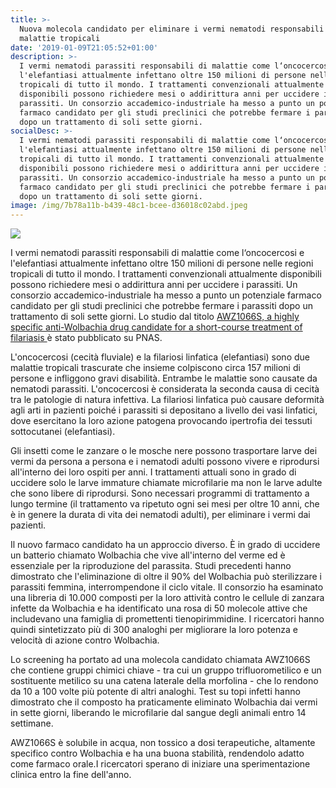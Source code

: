 ```yaml
---
title: >-
  Nuova molecola candidato per eliminare i vermi nematodi responsabili di
  malattie tropicali
date: '2019-01-09T21:05:52+01:00'
description: >-
  I vermi nematodi parassiti responsabili di malattie come l‘oncocercosi e
  l'elefantiasi attualmente infettano oltre 150 milioni di persone nelle regioni
  tropicali di tutto il mondo. I trattamenti convenzionali attualmente
  disponibili possono richiedere mesi o addirittura anni per uccidere i
  parassiti. Un consorzio accademico-industriale ha messo a punto un potenziale
  farmaco candidato per gli studi preclinici che potrebbe fermare i parassiti
  dopo un trattamento di soli sette giorni.
socialDesc: >-
  I vermi nematodi parassiti responsabili di malattie come l‘oncocercosi e
  l'elefantiasi attualmente infettano oltre 150 milioni di persone nelle regioni
  tropicali di tutto il mondo. I trattamenti convenzionali attualmente
  disponibili possono richiedere mesi o addirittura anni per uccidere i
  parassiti. Un consorzio accademico-industriale ha messo a punto un potenziale
  farmaco candidato per gli studi preclinici che potrebbe fermare i parassiti
  dopo un trattamento di soli sette giorni.
image: /img/7b78a11b-b439-48c1-bcee-d36018c02abd.jpeg
---
```

![](/img/384c218f-b6cc-4bbb-a0b2-9f099c0028bf.jpeg)

I vermi nematodi parassiti responsabili di malattie come l‘oncocercosi e l'elefantiasi attualmente infettano oltre 150 milioni di persone nelle regioni tropicali di tutto il mondo. I trattamenti convenzionali attualmente disponibili possono richiedere mesi o addirittura anni per uccidere i parassiti. Un consorzio accademico-industriale ha messo a punto un potenziale farmaco candidato per gli studi preclinici che potrebbe fermare i parassiti dopo un trattamento di soli sette giorni. Lo studio dal titolo [AWZ1066S, a highly specific anti-Wolbachia drug candidate for a short-course treatment of filariasis ](https://www.pnas.org/content/early/2019/01/02/1816585116)è stato pubblicato su PNAS.

L'oncocercosi (cecità fluviale) e la filariosi linfatica (elefantiasi) sono due malattie tropicali trascurate che insieme colpiscono circa 157 milioni di persone e infliggono gravi disabilità. Entrambe le malattie sono causate da nematodi parassiti. L'oncocercosi è considerata la seconda causa di cecità tra le patologie di natura infettiva. La filariosi linfatica può causare deformità agli arti in pazienti poiché i parassiti si depositano a livello dei vasi linfatici, dove esercitano la loro azione patogena provocando ipertrofia dei tessuti sottocutanei (elefantiasi).

Gli insetti come le zanzare o le mosche nere possono trasportare larve dei vermi da persona a persona e i nematodi adulti possono vivere e riprodursi all'interno dei loro ospiti per anni. I trattamenti attuali sono in grado di uccidere solo le larve immature chiamate microfilarie ma non le larve adulte che sono libere di riprodursi. Sono necessari programmi di trattamento a lungo termine (il trattamento va ripetuto ogni sei mesi per oltre 10 anni, che è in genere la durata di vita dei nematodi adulti), per eliminare i vermi dai pazienti.

Il nuovo farmaco candidato ha un approccio diverso. È in grado di uccidere un batterio chiamato Wolbachia che vive all'interno del verme ed è essenziale per la riproduzione del parassita. Studi precedenti hanno dimostrato che l'eliminazione di oltre il 90% del Wolbachia può sterilizzare i parassiti femmina, interrompendone il ciclo vitale. Il consorzio ha esaminato una libreria di 10.000 composti per la loro attività contro le cellule di zanzara infette da Wolbachia e ha identificato una rosa di 50 molecole attive che includevano una famiglia di promettenti tienopirimmidine. I ricercatori hanno quindi sintetizzato più di 300 analoghi per migliorare la loro potenza e velocità di azione contro Wolbachia.

Lo screening ha portato ad una molecola candidato chiamata AWZ1066S che contiene gruppi chimici chiave - tra cui un gruppo trifluorometilico e un sostituente metilico su una catena laterale della morfolina - che lo rendono da 10 a 100 volte più potente di altri analoghi. Test su topi infetti hanno dimostrato che il composto ha praticamente eliminato Wolbachia dai vermi in sette giorni, liberando le microfilarie dal sangue degli animali entro 14 settimane.

AWZ1066S è solubile in acqua, non tossico a dosi terapeutiche, altamente specifico contro Wolbachia e ha una buona stabilità, rendendolo adatto come farmaco orale.I ricercatori sperano di iniziare una sperimentazione clinica entro la fine dell'anno.

